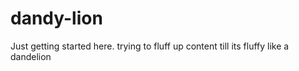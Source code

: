 # dandy-lion
Just getting started here.
trying to fluff up content till its fluffy like a dandelion
